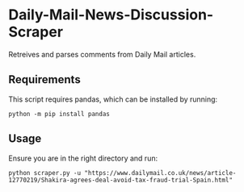# Daily-Mail-News-Discussion-Scraper
Retreives and parses comments from Daily Mail articles.

## Requirements
This script requires pandas, which can be installed by running:
```
python -m pip install pandas
```

## Usage
Ensure you are in the right directory and run:
```
python scraper.py -u "https://www.dailymail.co.uk/news/article-12770219/Shakira-agrees-deal-avoid-tax-fraud-trial-Spain.html"
```